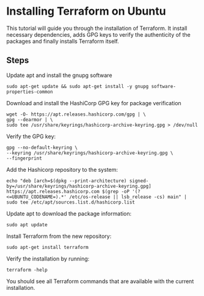 # Installing Terraform on Ubuntu

This tutorial will guide you through the installation of Terraform. It install necessary dependencies, adds GPG keys to verify the authenticity of the packages and finally installs Terraform itself.

## Steps
Update apt and install the gnupg software
```
sudo apt-get update && sudo apt-get install -y gnupg software-properties-common
```

Download and install the HashiCorp GPG key for package verification
```
wget -O- https://apt.releases.hashicorp.com/gpg | \
gpg --dearmor | \
sudo tee /usr/share/keyrings/hashicorp-archive-keyring.gpg > /dev/null
```
Verify the GPG key:
```
gpg --no-default-keyring \
--keyring /usr/share/keyrings/hashicorp-archive-keyring.gpg \
--fingerprint
```

Add the Hashicorp repository to the system:
```
echo "deb [arch=$(dpkg --print-architecture) signed-by=/usr/share/keyrings/hashicorp-archive-keyring.gpg] https://apt.releases.hashicorp.com $(grep -oP '(?<=UBUNTU_CODENAME=).*' /etc/os-release || lsb_release -cs) main" | sudo tee /etc/apt/sources.list.d/hashicorp.list
```
Update apt to download the package information:
```
sudo apt update
```
Install Terraform from the new repository:
```
sudo apt-get install terraform
```
Verify the installation by running: 
```
terraform -help
```
You should see all Terraform commands that are available with the current installation.
